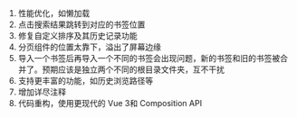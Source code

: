 1. 性能优化，如懒加载
2. 点击搜索结果跳转到对应的书签位置
3. 修复自定义排序及其历史记录功能
4. 分页组件的位置太靠下，溢出了屏幕边缘
5. 导入一个书签后再导入一个不同的书签会出现问题，新的书签和旧的书签被合并了。预期应该是独立两个不同的根目录文件夹，互不干扰
6. 支持更丰富的功能，如历史浏览路径等
7. 增加详尽注释
8. 代码重构，使用更现代的 Vue 3和 Composition API